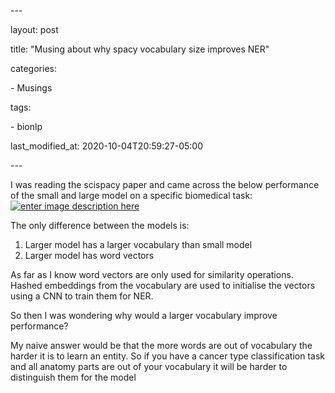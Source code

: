\---

layout: post

title: "Musing about why spacy vocabulary size improves NER"

categories:

 \- Musings

tags:

 \- bionlp

last_modified_at: 2020-10-04T20:59:27-05:00

\---



I was reading the scispacy paper and came across the below performance of the small and large model on a specific biomedical task:
[![enter image description here][1]][1]

The only difference between the models is:
1. Larger model has a larger vocabulary than small model
2. Larger model has word vectors

As far as I know word vectors are only used for similarity operations. Hashed embeddings from the vocabulary are used to initialise the vectors using a CNN to train them for NER.

So then I was wondering why would a larger vocabulary improve performance?

My naive answer would be that the more words are out of vocabulary the harder it is to learn an entity. So if you have a cancer type classification task and all anatomy parts are out of your vocabulary it will be harder to distinguish them for the model


[1]: https://i.stack.imgur.com/mMqsU.png